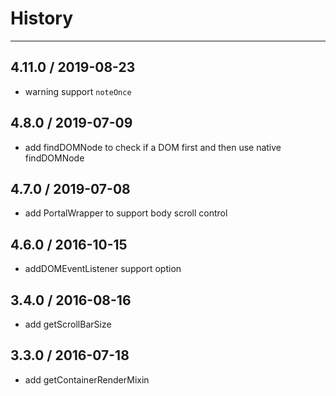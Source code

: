 # History
----

## 4.11.0 / 2019-08-23

- warning support `noteOnce`

## 4.8.0 / 2019-07-09

- add findDOMNode to check if a DOM first and then use native findDOMNode

## 4.7.0 / 2019-07-08

- add PortalWrapper to support body scroll control

## 4.6.0 / 2016-10-15

- addDOMEventListener support option

## 3.4.0 / 2016-08-16

- add getScrollBarSize


## 3.3.0 / 2016-07-18

- add getContainerRenderMixin

